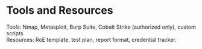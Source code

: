 # Tools and Resources
Tools: Nmap, Metasploit, Burp Suite, Cobalt Strike (authorized only), custom scripts.  
Resources: RoE template, test plan, report format, credential tracker.
